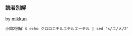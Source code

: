 ### 読者別解

by [mikkun](https://github.com/mikkun)

```
小問2別解 $ echo クロロエチルエチルエーテル | sed 's/エ/メ/2'
```
